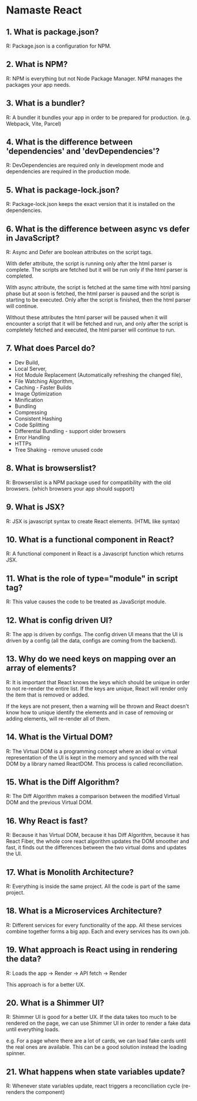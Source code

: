 # Namaste React

## 1. What is package.json?

R: Package.json is a configuration for NPM.

## 2. What is NPM?

R: NPM is everything but not Node Package Manager. NPM manages the packages your app needs.

## 3. What is a bundler?

R: A bundler it bundles your app in order to be prepared for production. (e.g. Webpack, Vite, Parcel)

## 4. What is the difference between 'dependencies' and 'devDependencies'?

R: DevDependencies are required only in development mode and dependencies are required in the production mode.

## 5. What is package-lock.json?

R: Package-lock.json keeps the exact version that it is installed on the dependencies.

## 6. What is the difference between async vs defer in JavaScript?

R: Async and Defer are boolean attributes on the script tags.

With defer attribute, the script is running only after the html parser is complete. The scripts are fetched but it will be run only if the html parser is completed.

With async attribute, the script is fetched at the same time with html parsing phase but at soon is fetched, the html parser is paused and the script is starting to be executed. Only after the script is finished, then the html parser will continue.

Without these attributes the html parser will be paused when it will encounter a script that it will be fetched and run, and only after the script is completely fetched and executed, the html parser will continue to run.

## 7. What does Parcel do?

- Dev Build,
- Local Server,
- Hot Module Replacement (Automatically refreshing the changed file),
- File Watching Algorithm,
- Caching - Faster Builds
- Image Optimization
- Minification
- Bundling
- Compressing
- Consistent Hashing
- Code Splitting
- Differential Bundling - support older browsers
- Error Handling
- HTTPs
- Tree Shaking - remove unused code

## 8. What is browserslist?

R: Browserslist is a NPM package used for compatibility with the old browsers. (which browsers your app should support)

## 9. What is JSX?

R: JSX is javascript syntax to create React elements. (HTML like syntax)

## 10. What is a functional component in React?

R: A functional component in React is a Javascript function which returns JSX.

## 11. What is the role of type="module" in script tag?

R: This value causes the code to be treated as JavaScript module.

## 12. What is config driven UI?

R: The app is driven by configs. The config driven UI means that the UI is driven by a config (all the data, configs are coming from the backend).

## 13. Why do we need keys on mapping over an array of elements?

R: It is important that React knows the keys which should be unique in order to not re-render the entire list. If the keys are unique, React will render only the item that is removed or added.

If the keys are not present, then a warning will be thrown and React doesn't know how to unique identify the elements and in case of removing or adding elements, will re-render all of them.

## 14. What is the Virtual DOM?

R: The Virtual DOM is a programming concept where an ideal or virtual representation of the UI is kept in the memory and synced with the real DOM by a library named ReactDOM. This process is called reconciliation.

## 15. What is the Diff Algorithm?

R: The Diff Algorithm makes a comparison between the modified Virtual DOM and the previous Virtual DOM.

## 16. Why React is fast?

R: Because it has Virtual DOM, because it has Diff Algorithm, because it has React Fiber, the whole core react algorithm updates the DOM smoother and fast, it finds out the differences between the two virtual doms and updates the UI.

## 17. What is Monolith Architecture?

R: Everything is inside the same project. All the code is part of the same project.

## 18. What is a Microservices Architecture?

R: Different services for every functionality of the app. All these services combine together forms a big app.
Each and every services has its own job.

## 19. What approach is React using in rendering the data?

R: Loads the app -> Render -> API fetch -> Render

This approach is for a better UX.

## 20. What is a Shimmer UI?

R: Shimmer UI is good for a better UX. If the data takes too much to be rendered on the page, we can use Shimmer UI in order to render a fake data until everything loads.

e.g. For a page where there are a lot of cards, we can load fake cards until the real ones are available. This can be a good solution instead the loading spinner.

## 21. What happens when state variables update?

R: Whenever state variables update, react triggers a reconciliation cycle (re-renders the component)
